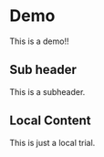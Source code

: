 # Demo

This is a demo!!

## Sub header

This is a subheader.

## Local Content

This is just a local trial.
